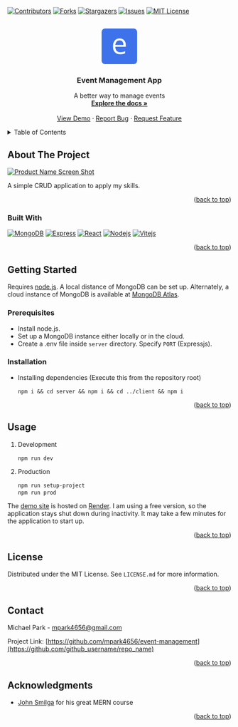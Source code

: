 <!-- Improved compatibility of back to top link: See: https://github.com/othneildrew/Best-README-Template/pull/73 -->
<a name="readme-top"></a>
<!--
*** Thanks for checking out the Best-README-Template. If you have a suggestion
*** that would make this better, please fork the repo and create a pull request
*** or simply open an issue with the tag "enhancement".
*** Don't forget to give the project a star!
*** Thanks again! Now go create something AMAZING! :D
-->

<!-- PROJECT SHIELDS -->
<!--
*** I'm using markdown "reference style" links for readability.
*** Reference links are enclosed in brackets [ ] instead of parentheses ( ).
*** See the bottom of this document for the declaration of the reference variables
*** for contributors-url, forks-url, etc. This is an optional, concise syntax you may use.
*** https://www.markdownguide.org/basic-syntax/#reference-style-links
-->
[![Contributors][contributors-shield]][contributors-url]
[![Forks][forks-shield]][forks-url]
[![Stargazers][stars-shield]][stars-url]
[![Issues][issues-shield]][issues-url]
[![MIT License][license-shield]][license-url]

<br />
<div align="center">
  <a href="https://github.com/mpark4656/event-management">
    <img src="https://raw.githubusercontent.com/mpark4656/event-management/main/client/src/assets/images/logo.png" alt="Logo" width="80" height="80">
  </a>

<h3 align="center">Event Management App</h3>

  <p align="center">
    A better way to manage events
    <br />
    <a href="https://github.com/mpark4656/event-management"><strong>Explore the docs »</strong></a>
    <br />
    <br />
    <a href="https://event-management-tsx2.onrender.com/login">View Demo</a>
    ·
    <a href="https://github.com/mpark4656/event-management/issues">Report Bug</a>
    ·
    <a href="https://github.com/mpark4656/event-management/issues">Request Feature</a>
  </p>
</div>

<!-- TABLE OF CONTENTS -->
<details>
  <summary>Table of Contents</summary>
  <ol>
    <li>
      <a href="#about-the-project">About The Project</a>
      <ul>
        <li><a href="#built-with">Built With</a></li>
      </ul>
    </li>
    <li>
      <a href="#getting-started">Getting Started</a>
      <ul>
        <li><a href="#prerequisites">Prerequisites</a></li>
        <li><a href="#installation">Installation</a></li>
      </ul>
    </li>
    <li><a href="#usage">Usage</a></li>
    <li><a href="#license">License</a></li>
    <li><a href="#contact">Contact</a></li>
    <li><a href="#acknowledgments">Acknowledgments</a></li>
  </ol>
</details>

<!-- ABOUT THE PROJECT -->
## About The Project

[![Product Name Screen Shot][product-screenshot]](https://example.com)

A simple CRUD application to apply my skills.

<p align="right">(<a href="#readme-top">back to top</a>)</p>

### Built With
[![MongoDB][MongoDB]][MongoDB-url]
[![Express][Express.js]][Express-url]
[![React][React.js]][React-url]
[![Nodejs][Node.js]][Nodejs-url]
[![Vitejs][Vitejs]][Vitejs-url]

<p align="right">(<a href="#readme-top">back to top</a>)</p>

<!-- GETTING STARTED -->
## Getting Started

Requires [node.js](https://nodejs.org/en). A local distance of MongoDB can be set up. Alternately, a cloud instance of MongoDB is available at [MongoDB Atlas](https://www.mongodb.com/cloud/atlas/register).

### Prerequisites
* Install node.js.
* Set up a MongoDB instance either locally or in the cloud.
* Create a .env file inside `server` directory. Specify `PORT` (Expressjs). 

### Installation
* Installing dependencies (Execute this from the repository root)
  ```
  npm i && cd server && npm i && cd ../client && npm i
  ```

<p align="right">(<a href="#readme-top">back to top</a>)</p>

<!-- USAGE EXAMPLES -->
## Usage
1. Development
   ```
   npm run dev
   ```
2. Production
   ```
   npm run setup-project
   npm run prod
   ```

The [demo site](https://event-management-tsx2.onrender.com) is hosted on [Render](https://render.com/). I am using a free version, so the application stays shut down during inactivity. It may take a few minutes for the application to start up.

<p align="right">(<a href="#readme-top">back to top</a>)</p>

<!-- LICENSE -->
## License

Distributed under the MIT License. See `LICENSE.md` for more information.

<p align="right">(<a href="#readme-top">back to top</a>)</p>

<!-- CONTACT -->
## Contact

Michael Park - mpark4656@gmail.com

Project Link: [https://github.com/mpark4656/event-management](https://github.com/github_username/repo_name)

<p align="right">(<a href="#readme-top">back to top</a>)</p>

<!-- ACKNOWLEDGMENTS -->
## Acknowledgments

* [John Smilga](https://github.com/john-smilga/react-course-v3) for his great MERN course

<p align="right">(<a href="#readme-top">back to top</a>)</p>

<!-- MARKDOWN LINKS & IMAGES -->
<!-- https://www.markdownguide.org/basic-syntax/#reference-style-links -->
[contributors-shield]: https://img.shields.io/github/contributors/mpark4656/event-management.svg?style=for-the-badge
[contributors-url]: https://github.com/mpark4656/event-management/graphs/contributors
[forks-shield]: https://img.shields.io/github/forks/mpark4656/event-management.svg?style=for-the-badge
[forks-url]: https://github.com/mpark4656/event-management/network/members
[stars-shield]: https://img.shields.io/github/stars/mpark4656/event-management.svg?style=for-the-badge
[stars-url]: https://github.com/mpark4656/event-management/stargazers
[issues-shield]: https://img.shields.io/github/issues/mpark4656/event-management.svg?style=for-the-badge
[issues-url]: https://github.com/mpark4656/event-management/issues
[license-shield]: https://img.shields.io/github/license/mpark4656/event-management.svg?style=for-the-badge
[license-url]: https://github.com/mpark4656/event-management/blob/master/LICENSE.txt
[product-screenshot]: images/screenshot.png
[React.js]: https://img.shields.io/badge/React-20232A?style=for-the-badge&logo=react&logoColor=61DAFB
[React-url]: https://reactjs.org/
[Express.js]: https://img.shields.io/badge/Express.js-404D59?style=for-the-badge
[Express-url]: https://expressjs.com/
[MongoDB]: https://img.shields.io/badge/MongoDB-4EA94B?style=for-the-badge&logo=mongodb&logoColor=white
[MongoDB-url]: https://www.mongodb.com/
[Node.js]: https://img.shields.io/badge/Node.js-43853D?style=for-the-badge&logo=node.js&logoColor=white
[Nodejs-url]: https://nodejs.org/en
[Vitejs]: https://img.shields.io/badge/vite-%23646CFF.svg?style=for-the-badge&logo=vite&logoColor=white
[Vitejs-url]: https://vitejs.dev/
